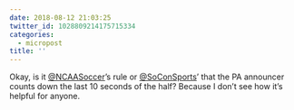 ```yaml
---
date: 2018-08-12 21:03:25
twitter_id: 1028809214175715334
categories:
  - micropost
title: ''
---
```


Okay, is it [@NCAASoccer](https://twitter.com/NCAASoccer)’s rule or [@SoConSports](https://twitter.com/SoConSports)’ that the PA announcer counts down the last 10 seconds of the half? Because I don’t see how it’s helpful for anyone.

